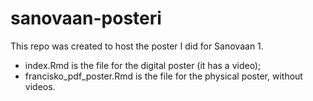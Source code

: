 # sanovaan-posteri

This repo was created to host the poster I did for Sanovaan 1.

- index.Rmd is the file for the digital poster (it has a video);
- francisko_pdf_poster.Rmd is the file for the physical poster, without videos.